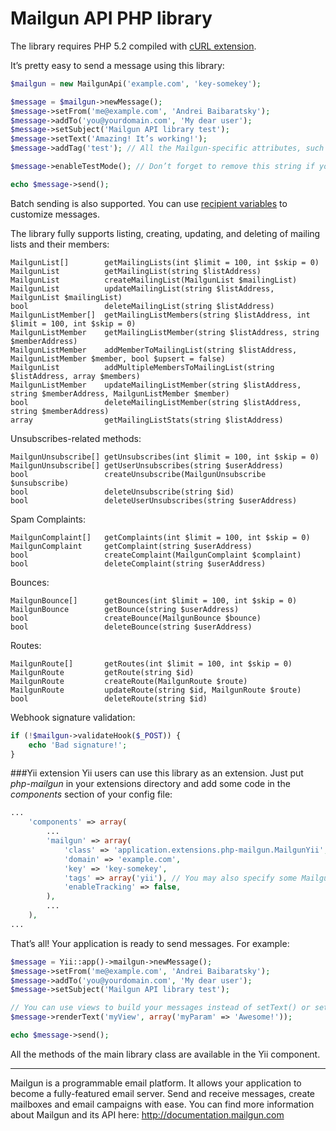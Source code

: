 Mailgun API PHP library
=======================

The library requires PHP 5.2 compiled with [cURL extension](http://www.php.net/manual/en/book.curl.php).

It’s pretty easy to send a message using this library:
```php
$mailgun = new MailgunApi('example.com', 'key-somekey');

$message = $mailgun->newMessage();
$message->setFrom('me@example.com', 'Andrei Baibaratsky');
$message->addTo('you@yourdomain.com', 'My dear user');
$message->setSubject('Mailgun API library test');
$message->setText('Amazing! It’s working!');
$message->addTag('test'); // All the Mailgun-specific attributes, such as tags, vars, tracking, etc. are supported

$message->enableTestMode(); // Don’t forget to remove this string if you really want the message to be sent

echo $message->send();
```

Batch sending is also supported. You can use [recipient variables](http://documentation.mailgun.com/user_manual.html#batch-sending) to customize messages.

The library fully supports listing, creating, updating, and deleting of mailing lists and their members:
```
MailgunList[]        getMailingLists(int $limit = 100, int $skip = 0)
MailgunList          getMailingList(string $listAddress)
MailgunList          createMailingList(MailgunList $mailingList)
MailgunList          updateMailingList(string $listAddress, MailgunList $mailingList)
bool                 deleteMailingList(string $listAddress)
MailgunListMember[]  getMailingListMembers(string $listAddress, int $limit = 100, int $skip = 0)
MailgunListMember    getMailingListMember(string $listAddress, string $memberAddress)
MailgunListMember    addMemberToMailingList(string $listAddress, MailgunListMember $member, bool $upsert = false)
MailgunList          addMultipleMembersToMailingList(string $listAddress, array $members)
MailgunListMember    updateMailingListMember(string $listAddress, string $memberAddress, MailgunListMember $member)
bool                 deleteMailingListMember(string $listAddress, string $memberAddress)
array                getMailingListStats(string $listAddress)
```

Unsubscribes-related methods:
```
MailgunUnsubscribe[] getUnsubscribes(int $limit = 100, int $skip = 0)
MailgunUnsubscribe[] getUserUnsubscribes(string $userAddress)
bool                 createUnsubscribe(MailgunUnsubscribe $unsubscribe)
bool                 deleteUnsubscribe(string $id)
bool                 deleteUserUnsubscribes(string $userAddress)
```

Spam Complaints:
```
MailgunComplaint[]   getComplaints(int $limit = 100, int $skip = 0)
MailgunComplaint     getComplaint(string $userAddress)
bool                 createComplaint(MailgunComplaint $complaint)
bool                 deleteComplaint(string $userAddress)
```

Bounces:
```
MailgunBounce[]      getBounces(int $limit = 100, int $skip = 0)
MailgunBounce        getBounce(string $userAddress)
bool                 createBounce(MailgunBounce $bounce)
bool                 deleteBounce(string $userAddress)
```

Routes:
```
MailgunRoute[]       getRoutes(int $limit = 100, int $skip = 0)
MailgunRoute         getRoute(string $id)
MailgunRoute         createRoute(MailgunRoute $route)
MailgunRoute         updateRoute(string $id, MailgunRoute $route)
bool                 deleteRoute(string $id)
```

Webhook signature validation:
```php
if (!$mailgun->validateHook($_POST)) {
    echo 'Bad signature!';
}
```

###Yii extension
Yii users can use this library as an extension. Just put *php-mailgun* in your extensions directory and add some code in the *components* section of your config file:
```php
...
    'components' => array(
        ...
        'mailgun' => array(
            'class' => 'application.extensions.php-mailgun.MailgunYii',
            'domain' => 'example.com',
            'key' => 'key-somekey',
            'tags' => array('yii'), // You may also specify some Mailgun parameters
            'enableTracking' => false,
        ),
        ...
    ),
...
```
That’s all! Your application is ready to send messages. For example:
```php
$message = Yii::app()->mailgun->newMessage();
$message->setFrom('me@example.com', 'Andrei Baibaratsky');
$message->addTo('you@yourdomain.com', 'My dear user');
$message->setSubject('Mailgun API library test');

// You can use views to build your messages instead of setText() or setHtml():
$message->renderText('myView', array('myParam' => 'Awesome!'));

echo $message->send();
```
All the methods of the main library class are available in the Yii component.


---
Mailgun is a programmable email platform. It allows your application to become a fully-featured email server. Send and receive messages, create mailboxes and email campaigns with ease.
You can find more information about Mailgun and its API here: http://documentation.mailgun.com
